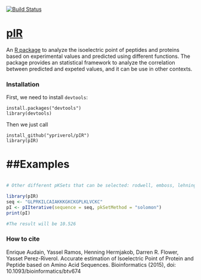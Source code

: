 [![Build Status](https://travis-ci.org/ypriverol/pIR.svg?branch=master)](https://travis-ci.org/ypriverol/pIR)

[pIR](https://github.com/ypriverol/pIR)
======

An [R package](https://github.com/ypriverol/pIR) to analyze the isoelectric point of peptides and proteins based on experimental values and predicted using different functions. The package provides an statistical framework to analyze the correlation between predicted and expeted values, and it can be use in other contexts.

### Installation  

First, we need to install `devtools`:  

    install.packages("devtools")
    library(devtools)
   
Then we just call  

    install_github("ypriverol/pIR")
    library(pIR)

##Examples
=================

```R

# Other different pKSets that can be selected: rodwell, emboss, lehninger, grimsley, patrickios, DtaSelect

library(pIR)
seq <- "GLPRKILCAIAKKKGKCKGPLKLVCKC"
pI <- pIIterative(sequence = seq, pkSetMethod = "solomon")
print(pI)

#The result will be 10.526

```

### How to cite

Enrique Audain, Yassel Ramos, Henning Hermjakob, Darren R. Flower, Yasset Perez-Riverol. Accurate estimation of Isoelectric Point of Protein and Peptide based on Amino Acid Sequences. Bioinformatics (2015), doi: 10.1093/bioinformatics/btv674

